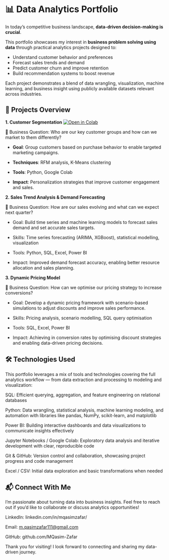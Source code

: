 # 📊 Data Analytics Portfolio

In today’s competitive business landscape, **data-driven decision-making is crucial**.  

This portfolio showcases my interest in **business problem solving using data** through practical analytics projects designed to:

- Understand customer behavior and preferences  
- Forecast sales trends and demand  
- Predict customer churn and improve retention  
- Build recommendation systems to boost revenue 

Each project demonstrates a blend of data wrangling, visualization, machine learning, and business insight using publicly available datasets relevant across industries.

## 📂 Projects Overview

**1. Customer Segmentation**
[![Open in Colab](https://colab.research.google.com/assets/colab-badge.svg)](https://colab.research.google.com/drive/1vwIYJL_5drytR7Yx6IztJYJl96ZCLdsv#scrollTo=HN2Ro92gnTAs)


📍 Business Question: Who are our key customer groups and how can we market to them differently?

 -  **Goal**: Group customers based on purchase behavior to enable targeted marketing campaigns.

 - **Techniques**: RFM analysis, K-Means clustering

 - **Tools**: Python, Google Colab

 - **Impact**: Personalization strategies that improve customer engagement and sales.



**2. Sales Trend Analysis & Demand Forecasting**

📍 Business Question: How are our sales evolving and what can we expect next quarter?

 - Goal: Build time series and machine learning models to forecast sales demand and set accurate sales targets.

 - Skills: Time series forecasting (ARIMA, XGBoost), statistical modelling, visualization

 - Tools: Python, SQL, Excel, Power BI

 - Impact: Improved demand forecast accuracy, enabling better resource allocation and sales planning.



**3. Dynamic Pricing Model**

📍 Business Question: How can we optimise our pricing strategy to increase conversions?

 - Goal: Develop a dynamic pricing framework with scenario-based simulations to adjust discounts and improve sales performance.

 - Skills: Pricing analysis, scenario modelling, SQL query optimisation

 - Tools: SQL, Excel, Power BI

 - Impact: Achieving in conversion rates by optimising discount strategies and enabling data-driven pricing decisions.


## 🛠️ Technologies Used

This portfolio leverages a mix of tools and technologies covering the full analytics workflow — from data extraction and processing to modeling and visualization:

SQL: Efficient querying, aggregation, and feature engineering on relational databases

Python: Data wrangling, statistical analysis, machine learning modeling, and automation with libraries like pandas, NumPy, scikit-learn, and matplotlib

Power BI: Building interactive dashboards and data visualizations to communicate insights effectively

Jupyter Notebooks / Google Colab: Exploratory data analysis and iterative development with clear, reproducible code

Git & GitHub: Version control and collaboration, showcasing project progress and code management

Excel / CSV: Initial data exploration and basic transformations when needed

## 📬 Connect With Me

I’m passionate about turning data into business insights. Feel free to reach out if you’d like to collaborate or discuss analytics opportunities!

LinkedIn: linkedin.com/in/mqasimzafar/

Email: m.qasimzafar111@gmail.com

GitHub: github.com/MQasim-Zafar

Thank you for visiting! I look forward to connecting and sharing my data-driven journey.
